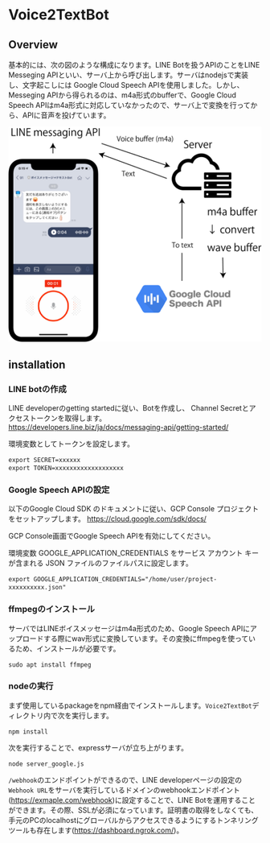 # Voice2TextBot

## Overview

基本的には、次の図のような構成になります。LINE Botを扱うAPIのことをLINE Messeging APIといい、サーバ上から呼び出します。サーバはnodejsで実装し、文字起こしには Google Cloud Speech APIを使用しました。しかし、Messeging APIから得られるのは、m4a形式のbufferで、Google Cloud Speech APIはm4a形式に対応していなかったので、サーバ上で変換を行ってから、APIに音声を投げています。

![overview](https://raw.githubusercontent.com/tommy19970714/Voice2TextBot/master/docs/overview.png)

## installation

### LINE botの作成
LINE developerのgetting startedに従い、Botを作成し、 Channel Secretとアクセストークンを取得します。
https://developers.line.biz/ja/docs/messaging-api/getting-started/

環境変数としてトークンを設定します。

```
export SECRET=xxxxxx
export TOKEN=xxxxxxxxxxxxxxxxxxx
```

### Google Speech APIの設定
以下のGoogle Cloud SDK のドキュメントに従い、GCP Console プロジェクトをセットアップします。
https://cloud.google.com/sdk/docs/

GCP Console画面でGoogle Speech APIを有効にしてください。

環境変数 GOOGLE_APPLICATION_CREDENTIALS をサービス アカウント キーが含まれる JSON ファイルのファイルパスに設定します。

```
export GOOGLE_APPLICATION_CREDENTIALS="/home/user/project-xxxxxxxxxx.json"
```


### ffmpegのインストール

サーバではLINEボイスメッセージはm4a形式のため、Google Speech APIにアップロードする際にwav形式に変換しています。その変換にffmpegを使っているため、インストールが必要です。

```
sudo apt install ffmpeg
```

### nodeの実行

まず使用しているpackageをnpm経由でインストールします。`Voice2TextBot`ディレクトリ内で次を実行します。

```
npm install
```

次を実行することで、expressサーバが立ち上がります。

```
node server_google.js
```

`/webhook`のエンドポイントができるので、LINE developerページの設定の`Webhook URL`をサーバを実行しているドメインのwebhookエンドポイント(https://exmaple.com/webhook)に設定することで、LINE Botを運用することができます。その際、SSLが必須になっています。証明書の取得をしなくても、手元のPCのlocalhostにグローバルからアクセスできるようにするトンネリングツールも存在します(https://dashboard.ngrok.com/)。
